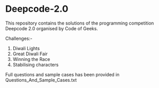# Deepcode-2.0

This repository contains the solutions of the programming competition Deepcode 2.0 organised by Code of Geeks.

Challenges:-
1.	Diwali Lights
2.	Great Diwali Fair
3.	Winning the Race
4.	Stabilising characters

Full questions and sample cases has been provided in Questions_And_Sample_Cases.txt
